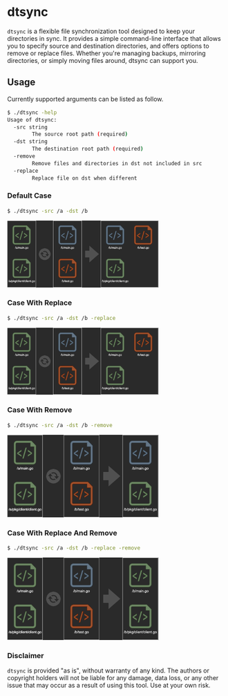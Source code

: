 # dtsync
`dtsync` is a flexible file synchronization tool designed to keep your directories in sync. 
It provides a simple command-line interface that allows you to specify source and destination directories, and offers options to remove or replace files. Whether you're managing backups, mirroring directories, or simply moving files around, dtsync can support you.

## Usage
Currently supported arguments can be listed as follow.
```bash
$ ./dtsync -help
Usage of dtsync:
  -src string
        The source root path (required)
  -dst string
        The destination root path (required)
  -remove
        Remove files and directories in dst not included in src
  -replace
        Replace file on dst when different
```

### Default Case
```bash
$ ./dtsync -src /a -dst /b
```
<img alter="Default Sync" src=".media/default_sync.png" width="350">

### Case With Replace
```bash
$ ./dtsync -src /a -dst /b -replace
```
<img alter="Replace Sync" src=".media/replace_only_sync.png" width="350">

### Case With Remove
```bash
$ ./dtsync -src /a -dst /b -remove
```
<img alter="Remove Sync" src=".media/remove_only_sync.png" width="350">

### Case With Replace And Remove
```bash
$ ./dtsync -src /a -dst /b -replace -remove
```
<img alter="Replace And Remove Sync" src=".media/full_sync.png" width="350">

### Disclaimer
`dtsync` is provided "as is", without warranty of any kind. 
The authors or copyright holders will not be liable for any damage, data loss, or any other issue that may occur as a result of using this tool. 
Use at your own risk.